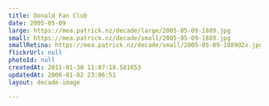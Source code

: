 ```yaml
---
title: Donald Fan Club
date: 2005-05-09
large: https://mea.patrick.nz/decade/large/2005-05-09-1889.jpg
small: https://mea.patrick.nz/decade/small/2005-05-09-1889.jpg
smallRetina: https://mea.patrick.nz/decade/small/2005-05-09-1889@2x.jpg
flickrUrl: null
photoId: null
createdAt: 2011-01-30 11:07:18.581653
updatedAt: 2006-01-02 23:06:51
layout: decade-image

---
```


